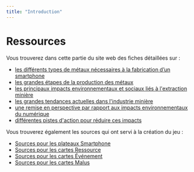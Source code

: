 ```yaml
---
title: "Introduction"
---
```

# Ressources

Vous trouverez dans cette partie du site web des fiches détaillées sur :  

- [les différents types de métaux nécessaires à la fabrication d’un smartphone](http://localhost:8000/serious-game/smartphone/Ressources/Metaux_smartphone.html)    
- [les grandes étapes de la production des métaux](http://localhost:8000/serious-game/smartphone/Ressources/Extraction_miniere.html)   
- [les principaux impacts environnementaux et sociaux liés à l'extraction minière](http://localhost:8000/serious-game/smartphone/Ressources/Impacts_extraction.html)   
- [les grandes tendances actuelles dans l'industrie minière](http://localhost:8000/serious-game/smartphone/Ressources/Industrie_miniere.html)   
- [une remise en perspective par rapport aux impacts environnementaux du numérique](http://localhost:8000/serious-game/smartphone/Ressources/Perspective_smartphone.html)   
- [différentes pistes d'action pour réduire ces impacts](http://localhost:8000/serious-game/smartphone/Ressources/Actions.html) 

Vous trouverez également les sources qui ont servi à la création du jeu :

* [Sources pour les plateaux Smartphone](http://localhost:8000/serious-game/smartphone/Ressources/Sources/Sources_plateau.html)
* [Sources pour les cartes Ressource](http://localhost:8000/serious-game/smartphone/Ressources/Sources/Sources_metaux.html)
* [Sources pour les cartes Événement](http://localhost:8000/serious-game/smartphone/Ressources/Sources/Sources_events.html)
* [Sources pour les cartes Malus](http://localhost:8000/serious-game/smartphone/Ressources/Sources/Sources_malus.html)
